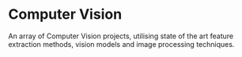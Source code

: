# Computer Vision

An array of Computer Vision projects, utilising state of the art feature extraction methods, vision models and image processing techniques.
